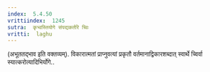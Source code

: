 ```yaml
---
index:  5.4.50
vrittiindex:  1245
sutra:  कृभ्वस्तियोगे संपद्यकर्तरि च्विः
vritti:  laghu 
---
```


(अभूततद्भाव इति वक्तव्यम्). विकारात्मतां प्राप्नुवत्यां प्रकृतौ वर्तमानाद्विकारशब्दात् स्वार्थे च्विर्वा स्यात्करोत्यादिभिर्योगे..

